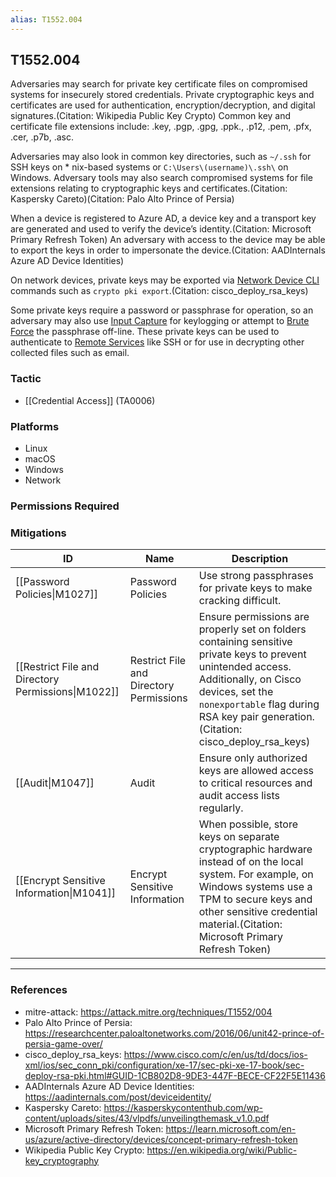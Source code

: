 ```yaml
---
alias: T1552.004
---
```


## T1552.004

Adversaries may search for private key certificate files on compromised systems for insecurely stored credentials. Private cryptographic keys and certificates are used for authentication, encryption/decryption, and digital signatures.(Citation: Wikipedia Public Key Crypto) Common key and certificate file extensions include: .key, .pgp, .gpg, .ppk., .p12, .pem, .pfx, .cer, .p7b, .asc. 

Adversaries may also look in common key directories, such as <code>~/.ssh</code> for SSH keys on * nix-based systems or <code>C:&#92;Users&#92;(username)&#92;.ssh&#92;</code> on Windows. Adversary tools may also search compromised systems for file extensions relating to cryptographic keys and certificates.(Citation: Kaspersky Careto)(Citation: Palo Alto Prince of Persia)

When a device is registered to Azure AD, a device key and a transport key are generated and used to verify the device’s identity.(Citation: Microsoft Primary Refresh Token) An adversary with access to the device may be able to export the keys in order to impersonate the device.(Citation: AADInternals Azure AD Device Identities)

On network devices, private keys may be exported via [Network Device CLI](https://attack.mitre.org/techniques/T1059/008) commands such as `crypto pki export`.(Citation: cisco_deploy_rsa_keys) 

Some private keys require a password or passphrase for operation, so an adversary may also use [Input Capture](https://attack.mitre.org/techniques/T1056) for keylogging or attempt to [Brute Force](https://attack.mitre.org/techniques/T1110) the passphrase off-line. These private keys can be used to authenticate to [Remote Services](https://attack.mitre.org/techniques/T1021) like SSH or for use in decrypting other collected files such as email.


### Tactic
- [[Credential Access]] (TA0006)

### Platforms
- Linux
- macOS
- Windows
- Network

### Permissions Required

### Mitigations

| ID | Name | Description |
| --- | --- | --- |
| [[Password Policies\|M1027]] | Password Policies | Use strong passphrases for private keys to make cracking difficult. |
| [[Restrict File and Directory Permissions\|M1022]] | Restrict File and Directory Permissions | Ensure permissions are properly set on folders containing sensitive private keys to prevent unintended access. Additionally, on Cisco devices, set the `nonexportable` flag during RSA key pair generation.(Citation: cisco_deploy_rsa_keys) |
| [[Audit\|M1047]] | Audit | Ensure only authorized keys are allowed access to critical resources and audit access lists regularly. |
| [[Encrypt Sensitive Information\|M1041]] | Encrypt Sensitive Information | When possible, store keys on separate cryptographic hardware instead of on the local system. For example, on Windows systems use a TPM to secure keys and other sensitive credential material.(Citation: Microsoft Primary Refresh Token) |


---
### References

- mitre-attack: https://attack.mitre.org/techniques/T1552/004
- Palo Alto Prince of Persia: https://researchcenter.paloaltonetworks.com/2016/06/unit42-prince-of-persia-game-over/
- cisco_deploy_rsa_keys: https://www.cisco.com/c/en/us/td/docs/ios-xml/ios/sec_conn_pki/configuration/xe-17/sec-pki-xe-17-book/sec-deploy-rsa-pki.html#GUID-1CB802D8-9DE3-447F-BECE-CF22F5E11436
- AADInternals Azure AD Device Identities: https://aadinternals.com/post/deviceidentity/
- Kaspersky Careto: https://kasperskycontenthub.com/wp-content/uploads/sites/43/vlpdfs/unveilingthemask_v1.0.pdf
- Microsoft Primary Refresh Token: https://learn.microsoft.com/en-us/azure/active-directory/devices/concept-primary-refresh-token
- Wikipedia Public Key Crypto: https://en.wikipedia.org/wiki/Public-key_cryptography
